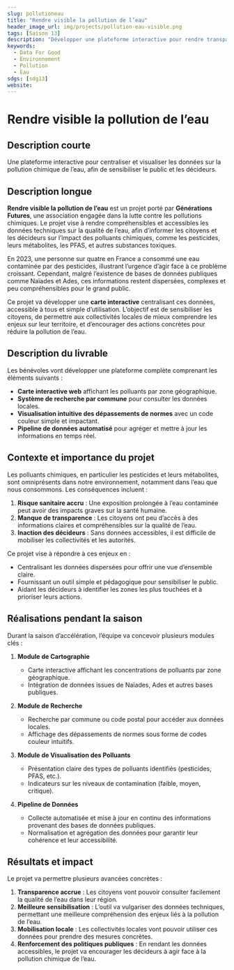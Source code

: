 ```yaml
---
slug: pollutioneau
title: "Rendre visible la pollution de l’eau"
header_image_url: img/projects/pollution-eau-visible.png
tags: [Saison 13]
description: "Développer une plateforme interactive pour rendre transparentes et accessibles les données sur la pollution chimique de l'eau."
keywords:
  - Data For Good
  - Environnement
  - Pollution
  - Eau
sdgs: [sdg13]
website: 
---
```


# Rendre visible la pollution de l’eau

## Description courte
Une plateforme interactive pour centraliser et visualiser les données sur la pollution chimique de l’eau, afin de sensibiliser le public et les décideurs.

## Description longue
**Rendre visible la pollution de l’eau** est un projet porté par **Générations Futures**, une association engagée dans la lutte contre les pollutions chimiques. Le projet vise à rendre compréhensibles et accessibles les données techniques sur la qualité de l’eau, afin d’informer les citoyens et les décideurs sur l’impact des polluants chimiques, comme les pesticides, leurs métabolites, les PFAS, et autres substances toxiques.

En 2023, une personne sur quatre en France a consommé une eau contaminée par des pesticides, illustrant l’urgence d’agir face à ce problème croissant. Cependant, malgré l’existence de bases de données publiques comme Naïades et Ades, ces informations restent dispersées, complexes et peu compréhensibles pour le grand public.

Ce projet va développer une **carte interactive** centralisant ces données, accessible à tous et simple d’utilisation. L’objectif est de sensibiliser les citoyens, de permettre aux collectivités locales de mieux comprendre les enjeux sur leur territoire, et d’encourager des actions concrètes pour réduire la pollution de l’eau.

## Description du livrable
Les bénévoles vont développer une plateforme complète comprenant les éléments suivants :
- **Carte interactive web** affichant les polluants par zone géographique.
- **Système de recherche par commune** pour consulter les données locales.
- **Visualisation intuitive des dépassements de normes** avec un code couleur simple et impactant.
- **Pipeline de données automatisé** pour agréger et mettre à jour les informations en temps réel.

## Contexte et importance du projet
Les polluants chimiques, en particulier les pesticides et leurs métabolites, sont omniprésents dans notre environnement, notamment dans l’eau que nous consommons. Les conséquences incluent :
1. **Risque sanitaire accru** : Une exposition prolongée à l’eau contaminée peut avoir des impacts graves sur la santé humaine.
2. **Manque de transparence** : Les citoyens ont peu d’accès à des informations claires et compréhensibles sur la qualité de l’eau.
3. **Inaction des décideurs** : Sans données accessibles, il est difficile de mobiliser les collectivités et les autorités.

Ce projet vise à répondre à ces enjeux en :
- Centralisant les données dispersées pour offrir une vue d’ensemble claire.
- Fournissant un outil simple et pédagogique pour sensibiliser le public.
- Aidant les décideurs à identifier les zones les plus touchées et à prioriser leurs actions.

## Réalisations pendant la saison
Durant la saison d’accélération, l’équipe va concevoir plusieurs modules clés :

1. **Module de Cartographie**
   - Carte interactive affichant les concentrations de polluants par zone géographique.
   - Intégration de données issues de Naïades, Ades et autres bases publiques.

2. **Module de Recherche**
   - Recherche par commune ou code postal pour accéder aux données locales.
   - Affichage des dépassements de normes sous forme de codes couleur intuitifs.

3. **Module de Visualisation des Polluants**
   - Présentation claire des types de polluants identifiés (pesticides, PFAS, etc.).
   - Indicateurs sur les niveaux de contamination (faible, moyen, critique).

4. **Pipeline de Données**
   - Collecte automatisée et mise à jour en continu des informations provenant des bases de données publiques.
   - Normalisation et agrégation des données pour garantir leur cohérence et leur accessibilité.

## Résultats et impact
Le projet va permettre plusieurs avancées concrètes :
1. **Transparence accrue** : Les citoyens vont pouvoir consulter facilement la qualité de l’eau dans leur région.
2. **Meilleure sensibilisation** : L’outil va vulgariser des données techniques, permettant une meilleure compréhension des enjeux liés à la pollution de l’eau.
3. **Mobilisation locale** : Les collectivités locales vont pouvoir utiliser ces données pour prendre des mesures concrètes.
4. **Renforcement des politiques publiques** : En rendant les données accessibles, le projet va encourager les décideurs à agir face à la pollution chimique de l’eau.
